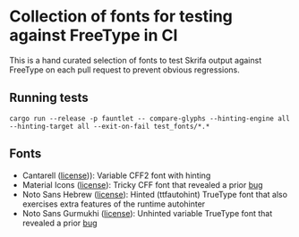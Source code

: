 # Collection of fonts for testing against FreeType in CI

This is a hand curated selection of fonts to test Skrifa output against
FreeType on each pull request to prevent obvious regressions.

## Running tests

```shell
cargo run --release -p fauntlet -- compare-glyphs --hinting-engine all --hinting-target all --exit-on-fail test_fonts/*.*
```

## Fonts

* Cantarell ([license][OFL])): Variable CFF2 font with hinting
* Material Icons ([license][Apache2]): Tricky CFF font that revealed
  a prior [bug](https://github.com/googlefonts/fontations/issues/1184)
* Noto Sans Hebrew ([license][OFL]): Hinted (ttfautohint) TrueType font that also
  exercises extra features of the runtime autohinter
* Noto Sans Gurmukhi ([license][OFL]): Unhinted variable TrueType font
  that revealed a prior [bug](https://github.com/googlefonts/fontations/issues/1500)

[OFL]: https://scripts.sil.org/cms/scripts/page.php?site_id=nrsi&id=OFL
[Apache2]: https://www.apache.org/licenses/LICENSE-2.0
